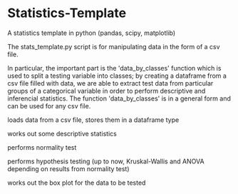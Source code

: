 # Statistics-Template
A statistics template in python (pandas, scipy, matplotlib)


The stats_template.py script is for manipulating data in the form of a csv file. 

In particular, the important part is the 'data_by_classes' function which is used to split a testing variable into classes;
by creating a dataframe from a csv file filled with data, we are able to extract test data from particular groups of a categorical variable
in order to perform descriptive and inferencial statistics. The function 'data_by_classes' is in a general form and can be used for any csv file.

loads data from a csv file, stores them in a dataframe type

works out some descriptive statistics

performs normality test

performs hypothesis testing (up to now, Kruskal-Wallis and ANOVA depending on results from normality test)

works out the box plot for the data to be tested


